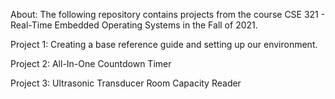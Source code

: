 About: The following repository contains projects from the course CSE 321 - Real-Time Embedded Operating Systems in the Fall of 2021. 

Project 1: Creating a base reference guide and setting up our environment. 

Project 2: All-In-One Countdown Timer

Project 3: Ultrasonic Transducer Room Capacity Reader


